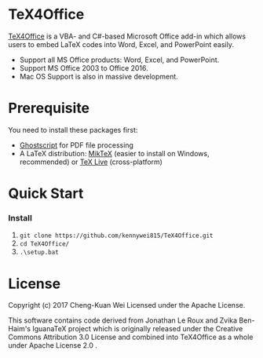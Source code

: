 TeX4Office
======

[TeX4Office](https://github.com/kennywei815/TeX4Office) is a VBA- and C#-based Microsoft Office add-in which allows users to embed LaTeX codes into Word, Excel, and PowerPoint easily. 

- Support all MS Office products: Word, Excel, and PowerPoint.
- Support MS Office 2003 to Office 2016.
- Mac OS Support is also in massive development.

# Prerequisite
You need to install these packages first:
- [Ghostscript](https://www.ghostscript.com/download/gsdnld.html) for PDF file processing
- A LaTeX distribution: [MikTeX](https://miktex.org/download) (easier to install on Windows, recommended) or [TeX Live](https://www.tug.org/texlive/) (cross-platform)

# Quick Start

### Install
1. `git clone https://github.com/kennywei815/TeX4Office.git`
2. `cd TeX4Office/`
3. `.\setup.bat`

# License
Copyright (c) 2017 Cheng-Kuan Wei Licensed under the Apache License.

This software contains code derived from Jonathan Le Roux and Zvika Ben-Haim's IguanaTeX project which is originally released under the Creative Commons Attribution 3.0 License and combined into TeX4Office as a whole under Apache License 2.0 .
